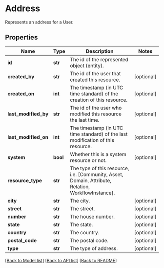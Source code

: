 # Address

Represents an address for a User.
## Properties
Name | Type | Description | Notes
------------ | ------------- | ------------- | -------------
**id** | **str** | The id of the represented object (entity). | 
**created_by** | **str** | The id of the user that created this resource. | [optional] 
**created_on** | **int** | The timestamp (in UTC time standard) of the creation of this resource. | [optional] 
**last_modified_by** | **str** | The id of the user who modified this resource the last time. | [optional] 
**last_modified_on** | **int** | The timestamp (in UTC time standard) of the last modification of this resource. | [optional] 
**system** | **bool** | Whether this is a system resource or not. | [optional] 
**resource_type** | **str** | The type of this resource, i.e. [Community, Asset, Domain, Attribute, Relation, WorkflowInstance]. | 
**city** | **str** | The city. | [optional] 
**street** | **str** | The street. | [optional] 
**number** | **str** | The house number. | [optional] 
**state** | **str** | The state. | [optional] 
**country** | **str** | The country. | [optional] 
**postal_code** | **str** | The postal code. | [optional] 
**type** | **str** | The type of address. | [optional] 

[[Back to Model list]](../README.md#documentation-for-models) [[Back to API list]](../README.md#documentation-for-api-endpoints) [[Back to README]](../README.md)


